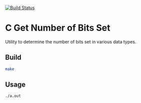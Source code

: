 [![Build Status](https://travis-ci.com/waterproofpatch/c_num_bits_set.svg?branch=master)](https://travis-ci.com/waterproofpatch/c_num_bits_set)

# C Get Number of Bits Set

Utility to determine the number of bits set in various data types.

## Build

```bash
make
```

## Usage

```bash
./a.out
```
